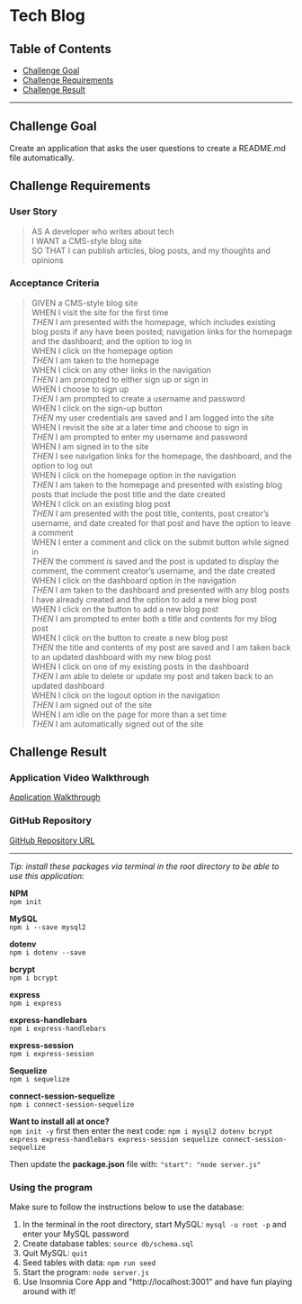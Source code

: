 # Tech Blog

## Table of Contents
* [Challenge Goal](#challenge-goal)
* [Challenge Requirements](#challenge-requirements)
* [Challenge Result](#challenge-result)
---

## Challenge Goal
Create an application that asks the user questions to create a README.md file automatically.


## Challenge Requirements

### User Story
>AS A developer who writes about tech <br>
I WANT a CMS-style blog site <br>
SO THAT I can publish articles, blog posts, and my thoughts and opinions <br>

### Acceptance Criteria
>GIVEN a CMS-style blog site <br>
WHEN I visit the site for the first time <br>
*THEN* I am presented with the homepage, which includes existing blog posts if any have been posted; navigation links for the homepage and the dashboard; and the option to log in <br>
WHEN I click on the homepage option <br>
*THEN* I am taken to the homepage <br>
WHEN I click on any other links in the navigation <br>
*THEN* I am prompted to either sign up or sign in <br>
WHEN I choose to sign up <br>
*THEN* I am prompted to create a username and password <br>
WHEN I click on the sign-up button <br>
*THEN* my user credentials are saved and I am logged into the site <br>
WHEN I revisit the site at a later time and choose to sign in <br>
*THEN* I am prompted to enter my username and password <br>
WHEN I am signed in to the site <br>
*THEN* I see navigation links for the homepage, the dashboard, and the option to log out <br>
WHEN I click on the homepage option in the navigation <br>
*THEN* I am taken to the homepage and presented with existing blog posts that include the post title and the date created <br>
WHEN I click on an existing blog post <br>
*THEN* I am presented with the post title, contents, post creator’s username, and date created for that post and have the option to leave a comment <br>
WHEN I enter a comment and click on the submit button while signed in <br>
*THEN* the comment is saved and the post is updated to display the comment, the comment creator’s username, and the date created <br>
WHEN I click on the dashboard option in the navigation <br>
*THEN* I am taken to the dashboard and presented with any blog posts I have already created and the option to add a new blog post <br>
WHEN I click on the button to add a new blog post <br>
*THEN* I am prompted to enter both a title and contents for my blog post <br>
WHEN I click on the button to create a new blog post <br>
*THEN* the title and contents of my post are saved and I am taken back to an updated dashboard with my new blog post <br>
WHEN I click on one of my existing posts in the dashboard <br>
*THEN* I am able to delete or update my post and taken back to an updated dashboard <br>
WHEN I click on the logout option in the navigation <br>
*THEN* I am signed out of the site <br>
WHEN I am idle on the page for more than a set time <br>
*THEN* I am automatically signed out of the site  <br>


## Challenge Result

### Application Video Walkthrough
[Application Walkthrough]()

### GitHub Repository
[GitHub Repository URL](https://github.com/marioessig/tech-blog)

---

*Tip: install these packages via terminal in the root directory to be able to use this application:* <br>

**NPM** <br>
`npm init` <br>

**MySQL** <br>
`npm i --save mysql2` <br>

**dotenv** <br>
`npm i dotenv --save` <br>

**bcrypt** <br>
`npm i bcrypt` <br>

**express** <br>
`npm i express` <br>

**express-handlebars** <br>
`npm i express-handlebars` <br>

**express-session** <br>
`npm i express-session` <br>

**Sequelize** <br>
`npm i sequelize` <br>

**connect-session-sequelize** <br>
`npm i connect-session-sequelize` <br>

**Want to install all at once?** <br>
`npm init -y` first then enter the next code:
`npm i mysql2 dotenv bcrypt express express-handlebars express-session sequelize connect-session-sequelize`

Then update the **package.json** file with: `"start": "node server.js"`

### Using the program
Make sure to follow the instructions below to use the database:
1. In the terminal in the root directory, start MySQL: `mysql -u root -p` and enter your MySQL password
2. Create database tables: `source db/schema.sql`
3. Quit MySQL: `quit`
4. Seed tables with data: `npm run seed`
5. Start the program: `node server.js`
6. Use Insomnia Core App and "http://localhost:3001" and have fun playing around with it!